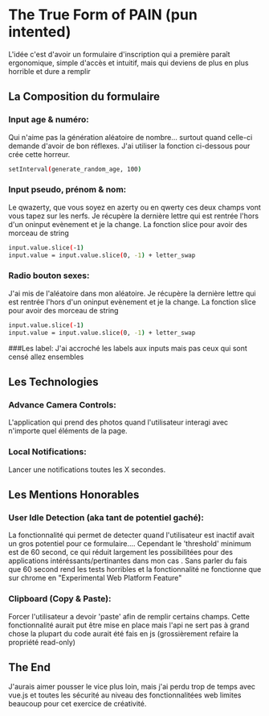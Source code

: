 # The True Form of PAIN (pun intented)

 L'idée c'est d'avoir un formulaire d'inscription qui a première paraît ergonomique, simple d'accès et intuitif, mais qui deviens de plus en plus horrible et dure a remplir

## La Composition du formulaire

### Input age & numéro:
Qui n'aime pas la génération aléatoire de nombre... surtout quand celle-ci demande d'avoir de bon réflexes.
J'ai utiliser la fonction ci-dessous pour crée cette horreur.
```sh
setInterval(generate_random_age, 100)
```

### Input pseudo, prénom & nom:
Le qwazerty, que vous soyez en azerty ou en qwerty ces deux champs vont vous tapez sur les nerfs.
Je récupère la dernière lettre qui est rentrée l'hors d'un oninput evènement et je la change.
La fonction slice pour avoir des morceau de string
```sh
input.value.slice(-1)
input.value = input.value.slice(0, -1) + letter_swap
```

### Radio bouton sexes:
J'ai mis de l'aléatoire dans mon aléatoire.
Je récupère la dernière lettre qui est rentrée l'hors d'un oninput evènement et je la change.
La fonction slice pour avoir des morceau de string
```sh
input.value.slice(-1)
input.value = input.value.slice(0, -1) + letter_swap
```
###Les label:
J'ai accroché les labels aux inputs mais pas ceux qui sont censé allez ensembles

## Les Technologies

### Advance Camera Controls:
L'application qui prend des photos quand l'utilisateur interagi avec n'importe quel éléments de la page.

### Local Notifications:
Lancer une notifications toutes les X secondes.

## Les Mentions Honorables

### User Idle Detection (aka tant de potentiel gaché):
La fonctionnalité qui permet de detecter quand l'utilisateur est inactif avait un gros potentiel pour ce formulaire.... Cependant le 'threshold' minimum est de 60 second, ce qui réduit largement les possibilitées pour des applications intéréssants/pertinantes dans mon cas . Sans parler du fais que 60 second rend les tests horribles et la fonctionnalité ne fonctionne que sur chrome en "Experimental Web Platform Feature"

### Clipboard (Copy & Paste):
Forcer l'utilisateur a devoir 'paste' afin de remplir certains champs. Cette fonctionnalité aurait put être mise en place mais l'api ne sert pas à grand chose la plupart du code aurait été fais en js (grossièrement refaire la propriété read-only)

## The End
J'aurais aimer pousser le vice plus loin, mais j'ai perdu trop de temps avec vue.js et toutes les sécurité au niveau des fonctionnalitées web limites beaucoup pour cet exercice de créativité.
